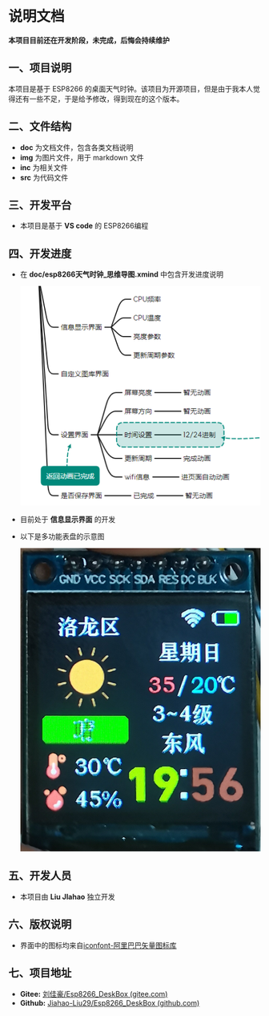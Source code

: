 # 说明文档

**本项目目前还在开发阶段，未完成，后悔会持续维护**



## 一、项目说明

本项目是基于 ESP8266 的桌面天气时钟。该项目为开源项目，但是由于我本人觉得还有一些不足，于是给予修改，得到现在的这个版本。



## 二、文件结构

- **doc**  为文档文件，包含各类文档说明
- **img** 为图片文件，用于 markdown 文件
- **inc** 为相关文件
- **src** 为代码文件



## 三、开发平台

- 本项目是基于 **VS code** 的 ESP8266编程



## 四、开发进度

- 在 **doc/esp8266天气时钟_思维导图.xmind** 中包含开发进度说明

  ![](img/进度.png)

- 目前处于 **信息显示界面** 的开发

- 以下是多功能表盘的示意图

  ![](img/多功能表盘.jpg)

  



## 五、开发人员

- 本项目由 **Liu JIahao** 独立开发



## 六、版权说明

- 界面中的图标均来自[iconfont-阿里巴巴矢量图标库](https://www.iconfont.cn/)



## 七、项目地址

- **Gitee:** [刘佳豪/Esp8266_DeskBox (gitee.com)](https://gitee.com/liu-jiahaohappy/Esp8266_DeskBox)
- **Github:** [Jiahao-Liu29/Esp8266_DeskBox (github.com)](https://github.com/Jiahao-Liu29/Esp8266_DeskBox)

